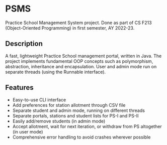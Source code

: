 # PSMS

Practice School Management System project. Done as part of CS F213 (Object-Oriented Programming) in first semester, AY 2022-23.

## Description

A fast, lightweight Practice School management portal, written in Java. The project implements fundamental OOP concepts such as polymorphism, abstraction, inheritance and encapsulation. User and admin mode run on separate threads (using the Runnable interface).

## Features

* Easy-to-use CLI interface
* Add preferences for station allotment through CSV file
* Separate student and admin mode, running on different threads
* Separate portals, stations and student lists for PS-I and PS-II
* Easily add/remove students (in admin mode)
* Accept allotment, wait for next iteration, or withdraw from PS altogether (in user mode)
* Comprehensive error handling to avoid crashes wherever possible
